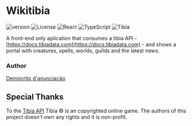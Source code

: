 # Wikitibia
![version](https://img.shields.io/badge/v1.0.0-%23239120.svg?style=for-the-badge)
![License](https://img.shields.io/badge/MIT-%23F7A41D.svg?style=for-the-badge)
![React](https://img.shields.io/badge/react-%2320232a.svg?style=for-the-badge&logo=react&logoColor=%2361DAFB)
![TypeScript](https://img.shields.io/badge/typescript-%23007ACC.svg?style=for-the-badge&logo=typescript&logoColor=white)
![Tibia](https://img.shields.io/badge/Tibia-%23CC342D.svg?style=for-the-badge)


A front-end only aplication that consumes a tibia API - [https://docs.tibiadata.com](https://docs.tibiadata.com) - and shows a portal with creatures, spells, worlds, guilds and the latest news.

### Author 
[Demócrito d'anunciação](https://github.com/democrito88)

## Special Thanks
To the [Tibia API](https://docs.tibiadata.com/)
Tibia &copy; is an copyrighted online game. The authors of this project doesn't own any rights and it is non-profit.
